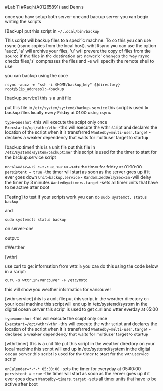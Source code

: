 #Lab 11
#Raqin(A01265891) and Dennis

once you have setup both server-one and backup server you can begin writing the scripts


[Backup]
put this script in ```~/.local/bin/backup```

This script will backup files to a specific machine. To do this you can use rsync (rsync copies from the local host). wiht Rsync you can use the option 'aucz', 'a' will archive your files, 'u' will prevent the copy of files from the source if the files in the destination are newer.'c' changes the way rsync checks files,'z' compresses the files and -e will specify the remote shell to use

you can backup using the code

```rsync -aucz -e "ssh -i $HOME/backup_key" ${directory} root@${ip_address}:~/backup```

[backup.service]
this is a unit file

put this file in ```/etc/system/systemd/backup.service```
this script is used to backup files locally every Friday at 01:00 using rsync

```type=oneshot```               -this will execute the script only once
```Execstart=/opt/wthr/wthr```   -this will execute the wthr script and declares the location of the script when it is transferred
```Wantedby=multi-user.target``` -declares a weaker dependency that waits for multiuser target to startup

[backup.timer]
this is a unit file
put this file in ```/etc/systemd/system/backuptimer```
this script is used for the timer to start for the backup.service script

```OnCalendar=Fri *-*-* 01:00:00```    -sets the timer for friday at 01:00:00
```persistent = true```                -the timer will start as soon as the server
goes up if it ever goes down
```Unit=backup.service```              -
```RandomizedDelaySec=3m```            -will delay the timer by 3 minutes
```Wantedby=timers.target```           -sets all timer units that have to be active
after boot

[Testing]
to test if your scripts work you can do
```sudo systemctl status backup```

and

```sudo systemctl status backup```

on server-one

output:


#Weather


[wthr]

use curl to get information from wttr.in 
you can do this  using the code below in a script:

 ```curl -s wttr.in/Vancouver -o /etc/motd```

 this will show you weather information for vancouver

[wthr.service]
this is a unit file
put this script in the weather directory on your  local machine
this script will end up in /etc/systemd/system in the digital ocean server
this script is used to get curl and wtter everday at  05:00

```type=oneshot```               -this will execute the script only once
```Execstart=/opt/wthr/wthr```   -this will execute the wthr script and declares the location of the script when it is transferred
```Wantedby=multi-user.target``` -declares a weaker dependency that waits for multiuser target to startup


[wthr.timer]
this is a unit file
put this script in the weather directory on your local machine
this script will end up in /etc/systemd/system in the digital ocean server
this script is used for the timer to start for the wthr.service script

```onCalendar=*-*-* 05:00:00```    -sets the timer for everyday at 05:00:00
```persistent = true```            -the timer will start as soon as the server goes up if it ever goes down
```Wantedby=timers.target```       -sets all timer units that have to be active after boot


